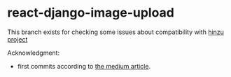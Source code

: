 react-django-image-upload
===

This branch exists for checking some issues about compatibility with [hinzu project](https://hinzu.online)

Acknowledgment:
* first commits according to [the medium article](https://medium.com/@emeruchecole9/uploading-images-to-rest-api-backend-in-react-js-b931376b5833).
